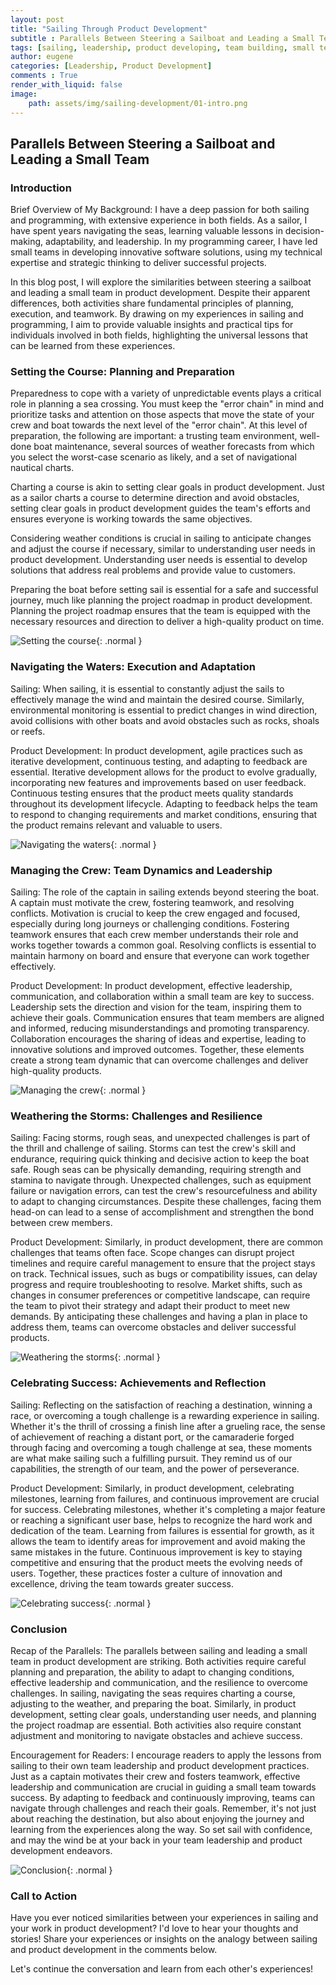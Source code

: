 ```yaml
---
layout: post
title: "Sailing Through Product Development"
subtitle : Parallels Between Steering a Sailboat and Leading a Small Team.
tags: [sailing, leadership, product developing, team building, small team, agile, scrum, product management, product owner, product manager]
author: eugene
categories: [Leadership, Product Development]
comments : True
render_with_liquid: false
image:
    path: assets/img/sailing-development/01-intro.png
---
```


## Parallels Between Steering a Sailboat and Leading a Small Team
### Introduction

Brief Overview of My Background:
I have a deep passion for both sailing and programming, with extensive experience in both fields. As a sailor, I have spent years navigating the seas, learning valuable lessons in decision-making, adaptability, and leadership. In my programming career, I have led small teams in developing innovative software solutions, using my technical expertise and strategic thinking to deliver successful projects.

In this blog post, I will explore the similarities between steering a sailboat and leading a small team in product development. Despite their apparent differences, both activities share fundamental principles of planning, execution, and teamwork. By drawing on my experiences in sailing and programming, I aim to provide valuable insights and practical tips for individuals involved in both fields, highlighting the universal lessons that can be learned from these experiences.

### Setting the Course: Planning and Preparation

Preparedness to cope with a variety of unpredictable events plays a critical role in planning a sea crossing. You must keep the "error chain" in mind and prioritize tasks and attention on those aspects that move the state of your crew and boat towards the next level of the "error chain". At this level of preparation, the following are important: a trusting team environment, well-done boat maintenance, several sources of weather forecasts from which you select the worst-case scenario as likely, and a set of navigational nautical charts.

Charting a course is akin to setting clear goals in product development. Just as a sailor charts a course to determine direction and avoid obstacles, setting clear goals in product development guides the team's efforts and ensures everyone is working towards the same objectives.

Considering weather conditions is crucial in sailing to anticipate changes and adjust the course if necessary, similar to understanding user needs in product development. Understanding user needs is essential to develop solutions that address real problems and provide value to customers.

Preparing the boat before setting sail is essential for a safe and successful journey, much like planning the project roadmap in product development. Planning the project roadmap ensures that the team is equipped with the necessary resources and direction to deliver a high-quality product on time.

![Setting the course](/assets/img/sailing-development/02-preparations-planings.png){: .normal }

### Navigating the Waters: Execution and Adaptation

Sailing: When sailing, it is essential to constantly adjust the sails to effectively manage the wind and maintain the desired course. Similarly, environmental monitoring is essential to predict changes in wind direction, avoid collisions with other boats and avoid obstacles such as rocks, shoals or reefs.

Product Development: In product development, agile practices such as iterative development, continuous testing, and adapting to feedback are essential. Iterative development allows for the product to evolve gradually, incorporating new features and improvements based on user feedback. Continuous testing ensures that the product meets quality standards throughout its development lifecycle. Adapting to feedback helps the team to respond to changing requirements and market conditions, ensuring that the product remains relevant and valuable to users.

![Navigating the waters](/assets/img/sailing-development/03-navigating-the-waters.png){: .normal }

### Managing the Crew: Team Dynamics and Leadership

Sailing:
The role of the captain in sailing extends beyond steering the boat. A captain must motivate the crew, fostering teamwork, and resolving conflicts. Motivation is crucial to keep the crew engaged and focused, especially during long journeys or challenging conditions. Fostering teamwork ensures that each crew member understands their role and works together towards a common goal. Resolving conflicts is essential to maintain harmony on board and ensure that everyone can work together effectively.

Product Development:
In product development, effective leadership, communication, and collaboration within a small team are key to success. Leadership sets the direction and vision for the team, inspiring them to achieve their goals. Communication ensures that team members are aligned and informed, reducing misunderstandings and promoting transparency. Collaboration encourages the sharing of ideas and expertise, leading to innovative solutions and improved outcomes. Together, these elements create a strong team dynamic that can overcome challenges and deliver high-quality products.

![Managing the crew](/assets/img/sailing-development/04-managing-the-crew.png){: .normal }

### Weathering the Storms: Challenges and Resilience

Sailing:
Facing storms, rough seas, and unexpected challenges is part of the thrill and challenge of sailing. Storms can test the crew's skill and endurance, requiring quick thinking and decisive action to keep the boat safe. Rough seas can be physically demanding, requiring strength and stamina to navigate through. Unexpected challenges, such as equipment failure or navigation errors, can test the crew's resourcefulness and ability to adapt to changing circumstances. Despite these challenges, facing them head-on can lead to a sense of accomplishment and strengthen the bond between crew members.

Product Development:
Similarly, in product development, there are common challenges that teams often face. Scope changes can disrupt project timelines and require careful management to ensure that the project stays on track. Technical issues, such as bugs or compatibility issues, can delay progress and require troubleshooting to resolve. Market shifts, such as changes in consumer preferences or competitive landscape, can require the team to pivot their strategy and adapt their product to meet new demands. By anticipating these challenges and having a plan in place to address them, teams can overcome obstacles and deliver successful products.

![Weathering the storms](/assets/img/sailing-development/05-weathering-the-storms.png){: .normal }

### Celebrating Success: Achievements and Reflection

Sailing:
Reflecting on the satisfaction of reaching a destination, winning a race, or overcoming a tough challenge is a rewarding experience in sailing. Whether it's the thrill of crossing a finish line after a grueling race, the sense of achievement of reaching a distant port, or the camaraderie forged through facing and overcoming a tough challenge at sea, these moments are what make sailing such a fulfilling pursuit. They remind us of our capabilities, the strength of our team, and the power of perseverance.

Product Development:
Similarly, in product development, celebrating milestones, learning from failures, and continuous improvement are crucial for success. Celebrating milestones, whether it's completing a major feature or reaching a significant user base, helps to recognize the hard work and dedication of the team. Learning from failures is essential for growth, as it allows the team to identify areas for improvement and avoid making the same mistakes in the future. Continuous improvement is key to staying competitive and ensuring that the product meets the evolving needs of users. Together, these practices foster a culture of innovation and excellence, driving the team towards greater success.

![Celebrating success](/assets/img/sailing-development/06-celebrating-success.png){: .normal }

### Conclusion

Recap of the Parallels:
The parallels between sailing and leading a small team in product development are striking. Both activities require careful planning and preparation, the ability to adapt to changing conditions, effective leadership and communication, and the resilience to overcome challenges. In sailing, navigating the seas requires charting a course, adjusting to the weather, and preparing the boat. Similarly, in product development, setting clear goals, understanding user needs, and planning the project roadmap are essential. Both activities also require constant adjustment and monitoring to navigate obstacles and achieve success.

Encouragement for Readers:
I encourage readers to apply the lessons from sailing to their own team leadership and product development practices. Just as a captain motivates their crew and fosters teamwork, effective leadership and communication are crucial in guiding a small team towards success. By adapting to feedback and continuously improving, teams can navigate through challenges and reach their goals. Remember, it's not just about reaching the destination, but also about enjoying the journey and learning from the experiences along the way. So set sail with confidence, and may the wind be at your back in your team leadership and product development endeavors.

![Conclusion](/assets/img/sailing-development/07-conclusion.jpeg){: .normal }

### Call to Action

Have you ever noticed similarities between your experiences in sailing and your work in product development? I'd love to hear your thoughts and stories! Share your experiences or insights on the analogy between sailing and product development in the comments below.

Let's continue the conversation and learn from each other's experiences!
